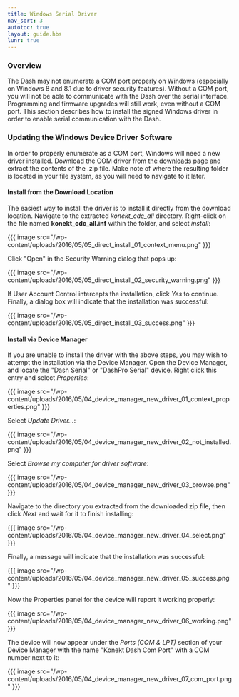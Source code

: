 ```yaml
---
title: Windows Serial Driver
nav_sort: 3
autotoc: true
layout: guide.hbs
lunr: true
---
```


### Overview

The Dash may not enumerate a COM port properly on Windows (especially on
Windows 8 and 8.1 due to driver security features). Without a COM port, you will
not be able to communicate with the Dash over the serial interface. Programming
and firmware upgrades will still work, even without a COM port.
This section describes how to install the signed
Windows driver in order to enable serial communication with the Dash.

### Updating the Windows Device Driver Software

In order to properly enumerate as a COM port, Windows will need a new driver
installed. Download the COM driver from [the downloads page](/docs/downloads)
and extract the contents of the .zip file. Make note of where the resulting
folder is located in your file system, as you will need to navigate to it later.

#### Install from the Download Location

The easiest way to install the driver is to install it directly from the
download location. Navigate to the extracted *konekt_cdc_all* directory. Right-click on the file named
**konekt_cdc_all.inf** within the folder, and select *install*:

{{{ image src="/wp-content/uploads/2016/05/05_direct_install_01_context_menu.png" }}}

Click "Open" in the Security Warning dialog that pops up:

{{{ image src="/wp-content/uploads/2016/05/05_direct_install_02_security_warning.png" }}}

If User Account Control intercepts the installation, click *Yes* to continue.
Finally, a dialog box will indicate that the installation was successful:

{{{ image src="/wp-content/uploads/2016/05/05_direct_install_03_success.png" }}}


#### Install via Device Manager

If you are unable to install the driver with the above steps,
you may wish to attempt the installation via the Device Manager. Open the Device
Manager, and locate the "Dash Serial" or "DashPro Serial" device. Right click
this entry and select *Properties*:

{{{ image src="/wp-content/uploads/2016/05/04_device_manager_new_driver_01_context_properties.png" }}}

Select *Update Driver...*:

{{{ image src="/wp-content/uploads/2016/05/04_device_manager_new_driver_02_not_installed.png" }}}

Select *Browse my computer for driver software*:

{{{ image src="/wp-content/uploads/2016/05/04_device_manager_new_driver_03_browse.png" }}}

Navigate to the directory you extracted from the downloaded zip file, then click
*Next* and wait for it to finish installing:

{{{ image src="/wp-content/uploads/2016/05/04_device_manager_new_driver_04_select.png" }}}

Finally, a message will indicate that the installation was successful:

{{{ image src="/wp-content/uploads/2016/05/04_device_manager_new_driver_05_success.png" }}}

Now the Properties panel for the device will report it working properly:

{{{ image src="/wp-content/uploads/2016/05/04_device_manager_new_driver_06_working.png" }}}

The device will now appear under the *Ports (COM & LPT)* section of
your Device Manager with the name "Konekt Dash Com Port" with a COM
number next to it:

{{{ image src="/wp-content/uploads/2016/05/04_device_manager_new_driver_07_com_port.png" }}}

